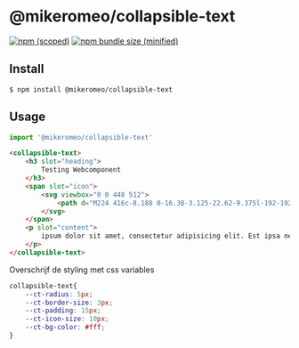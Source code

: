 # @mikeromeo/collapsible-text

[![npm (scoped)](https://img.shields.io/npm/v/@mikeromeo/collapsible-text.svg)](https://www.npmjs.com/package/@mikeromeo/collapsible-text)
[![npm bundle size (minified)](https://img.shields.io/bundlephobia/min/@mikeromeo/collapsible-text.svg)](https://www.npmjs.com/package/@mikeromeo/collapsible-text)


## Install

```
$ npm install @mikeromeo/collapsible-text
```

## Usage

```js
import '@mikeromeo/collapsible-text'
```

```html
<collapsible-text>
    <h3 slot="heading">
        Testing Webcomponent
    </h3>
    <span slot="icon">
        <svg viewbox="0 0 448 512">
            <path d="M224 416c-8.188 0-16.38-3.125-22.62-9.375l-192-192c-12.5-12.5-12.5-32.75 0-45.25s32.75-12.5 45.25 0L224 338.8l169.4-169.4c12.5-12.5 32.75-12.5 45.25 0s12.5 32.75 0 45.25l-192 192C240.4 412.9 232.2 416 224 416z"/>
        </svg>
    </span>
    <p slot="content">
        ipsum dolor sit amet, consectetur adipisicing elit. Est ipsa nemo ratione ut eligendi molestiae.
    </p>
</collapsible-text>
```

Overschrijf de styling met css variables
```css
collapsible-text{
    --ct-radius: 5px;
    --ct-border-size: 3px;
    --ct-padding: 15px;
    --ct-icon-size: 10px;
    --ct-bg-color: #fff;
}
```

